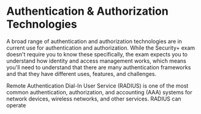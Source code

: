 
# Authentication & Authorization Technologies

A broad range of authentication and authorization technologies are in current use for authentication and authorization. While the Security+ exam doesn't require you to know these specifically, the exam expects you to understand how identity and access management works, which means you'll need to understand that there are many authentication frameworks and that they have different uses, features, and challenges.

Remote Authentication Dial-In User Service (RADIUS) is one of the most common authentication, authorization, and accounting (AAA) systems for network devices, wireless networks, and other services. RADIUS can operate 